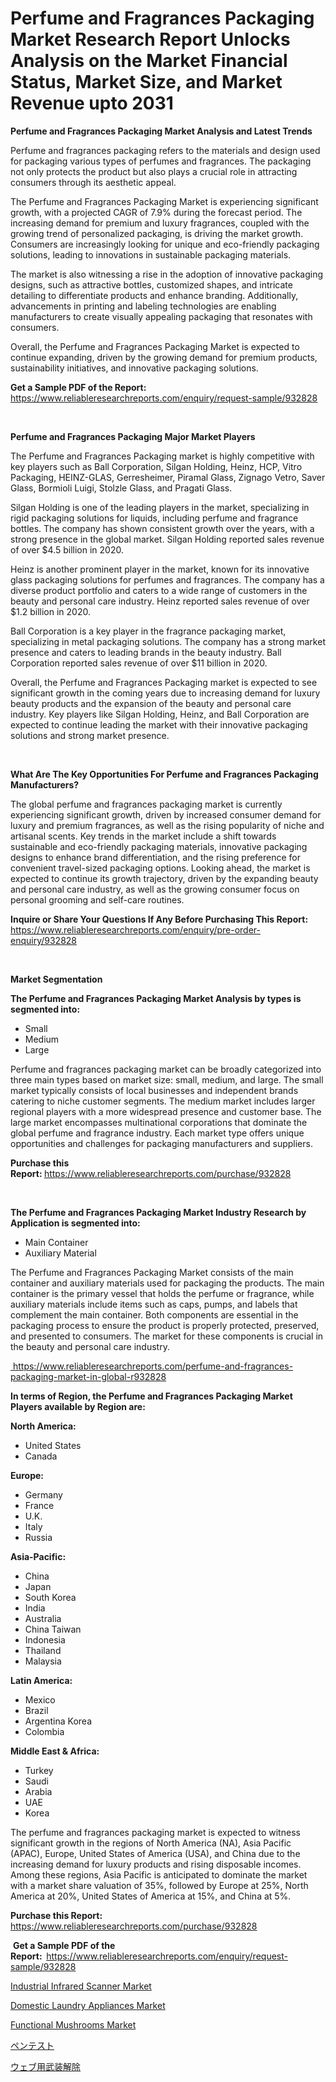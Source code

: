 <p><h1>Perfume and Fragrances Packaging Market Research Report Unlocks Analysis on the Market Financial Status, Market Size, and Market Revenue upto 2031</h1></p><p><strong>Perfume and Fragrances Packaging Market Analysis and Latest Trends</strong></p>
<p><p>Perfume and fragrances packaging refers to the materials and design used for packaging various types of perfumes and fragrances. The packaging not only protects the product but also plays a crucial role in attracting consumers through its aesthetic appeal.</p><p>The Perfume and Fragrances Packaging Market is experiencing significant growth, with a projected CAGR of 7.9% during the forecast period. The increasing demand for premium and luxury fragrances, coupled with the growing trend of personalized packaging, is driving the market growth. Consumers are increasingly looking for unique and eco-friendly packaging solutions, leading to innovations in sustainable packaging materials.</p><p>The market is also witnessing a rise in the adoption of innovative packaging designs, such as attractive bottles, customized shapes, and intricate detailing to differentiate products and enhance branding. Additionally, advancements in printing and labeling technologies are enabling manufacturers to create visually appealing packaging that resonates with consumers.</p><p>Overall, the Perfume and Fragrances Packaging Market is expected to continue expanding, driven by the growing demand for premium products, sustainability initiatives, and innovative packaging solutions.</p></p>
<p><strong>Get a Sample PDF of the Report:&nbsp;</strong> <a href="https://www.reliableresearchreports.com/enquiry/request-sample/932828">https://www.reliableresearchreports.com/enquiry/request-sample/932828</a></p>
<p>&nbsp;</p>
<p><strong>Perfume and Fragrances Packaging Major Market Players</strong></p>
<p><p>The Perfume and Fragrances Packaging market is highly competitive with key players such as Ball Corporation, Silgan Holding, Heinz, HCP, Vitro Packaging, HEINZ-GLAS, Gerresheimer, Piramal Glass, Zignago Vetro, Saver Glass, Bormioli Luigi, Stolzle Glass, and Pragati Glass.</p><p>Silgan Holding is one of the leading players in the market, specializing in rigid packaging solutions for liquids, including perfume and fragrance bottles. The company has shown consistent growth over the years, with a strong presence in the global market. Silgan Holding reported sales revenue of over $4.5 billion in 2020.</p><p>Heinz is another prominent player in the market, known for its innovative glass packaging solutions for perfumes and fragrances. The company has a diverse product portfolio and caters to a wide range of customers in the beauty and personal care industry. Heinz reported sales revenue of over $1.2 billion in 2020.</p><p>Ball Corporation is a key player in the fragrance packaging market, specializing in metal packaging solutions. The company has a strong market presence and caters to leading brands in the beauty industry. Ball Corporation reported sales revenue of over $11 billion in 2020.</p><p>Overall, the Perfume and Fragrances Packaging market is expected to see significant growth in the coming years due to increasing demand for luxury beauty products and the expansion of the beauty and personal care industry. Key players like Silgan Holding, Heinz, and Ball Corporation are expected to continue leading the market with their innovative packaging solutions and strong market presence.</p></p>
<p>&nbsp;</p>
<p><strong>What Are The Key Opportunities For Perfume and Fragrances Packaging Manufacturers?</strong></p>
<p><p>The global perfume and fragrances packaging market is currently experiencing significant growth, driven by increased consumer demand for luxury and premium fragrances, as well as the rising popularity of niche and artisanal scents. Key trends in the market include a shift towards sustainable and eco-friendly packaging materials, innovative packaging designs to enhance brand differentiation, and the rising preference for convenient travel-sized packaging options. Looking ahead, the market is expected to continue its growth trajectory, driven by the expanding beauty and personal care industry, as well as the growing consumer focus on personal grooming and self-care routines.</p></p>
<p><strong>Inquire or Share Your Questions If Any Before Purchasing This Report:</strong> <a href="https://www.reliableresearchreports.com/enquiry/pre-order-enquiry/932828">https://www.reliableresearchreports.com/enquiry/pre-order-enquiry/932828</a></p>
<p>&nbsp;</p>
<p><strong>Market Segmentation</strong></p>
<p><strong>The Perfume and Fragrances Packaging Market Analysis by types is segmented into:</strong></p>
<p><ul><li>Small</li><li>Medium</li><li>Large</li></ul></p>
<p><p>Perfume and fragrances packaging market can be broadly categorized into three main types based on market size: small, medium, and large. The small market typically consists of local businesses and independent brands catering to niche customer segments. The medium market includes larger regional players with a more widespread presence and customer base. The large market encompasses multinational corporations that dominate the global perfume and fragrance industry. Each market type offers unique opportunities and challenges for packaging manufacturers and suppliers.</p></p>
<p><strong>Purchase this Report:&nbsp;</strong><a href="https://www.reliableresearchreports.com/purchase/932828">https://www.reliableresearchreports.com/purchase/932828</a></p>
<p>&nbsp;</p>
<p><strong>The Perfume and Fragrances Packaging Market Industry Research by Application is segmented into:</strong></p>
<p><ul><li>Main Container</li><li>Auxiliary Material</li></ul></p>
<p><p>The Perfume and Fragrances Packaging Market consists of the main container and auxiliary materials used for packaging the products. The main container is the primary vessel that holds the perfume or fragrance, while auxiliary materials include items such as caps, pumps, and labels that complement the main container. Both components are essential in the packaging process to ensure the product is properly protected, preserved, and presented to consumers. The market for these components is crucial in the beauty and personal care industry.</p></p>
<p><a href="https://www.reliableresearchreports.com/perfume-and-fragrances-packaging-market-in-global-r932828">&nbsp;https://www.reliableresearchreports.com/perfume-and-fragrances-packaging-market-in-global-r932828</a></p>
<p><strong>In terms of Region, the Perfume and Fragrances Packaging Market Players available by Region are:</strong></p>
<p>
    <p> <strong> North America: </strong>
        <ul>
            <li>United States</li>
            <li>Canada</li>
        </ul>
        </p> 
    <p> <strong> Europe: </strong>
        <ul>
            <li>Germany</li>
            <li>France</li>
            <li>U.K.</li>
            <li>Italy</li>
            <li>Russia</li>
        </ul>
        </p> 
    <p> <strong> Asia-Pacific: </strong>
        <ul>
            <li>China</li>
            <li>Japan</li>
            <li>South Korea</li>
            <li>India</li>
            <li>Australia</li>
            <li>China Taiwan</li>
            <li>Indonesia</li>
            <li>Thailand</li>
            <li>Malaysia</li>
        </ul>
        </p> 
    <p> <strong> Latin America: </strong>
        <ul>
            <li>Mexico</li>
            <li>Brazil</li>
            <li>Argentina Korea</li>
            <li>Colombia</li>
        </ul>
        </p> 
    <p> <strong> Middle East & Africa: </strong>
        <ul>
            <li>Turkey</li>
            <li>Saudi</li>
            <li>Arabia</li>
            <li>UAE</li>
            <li>Korea</li>
        </ul>
    </p>
    </p>
<p><p>The perfume and fragrances packaging market is expected to witness significant growth in the regions of North America (NA), Asia Pacific (APAC), Europe, United States of America (USA), and China due to the increasing demand for luxury products and rising disposable incomes. Among these regions, Asia Pacific is anticipated to dominate the market with a market share valuation of 35%, followed by Europe at 25%, North America at 20%, United States of America at 15%, and China at 5%.</p></p>
<p><strong>Purchase this Report: </strong><a href="https://www.reliableresearchreports.com/purchase/932828">https://www.reliableresearchreports.com/purchase/932828</a></p>
<p>&nbsp;<strong>Get a Sample PDF of the Report:&nbsp;&nbsp;</strong><a href="https://www.reliableresearchreports.com/enquiry/request-sample/932828">https://www.reliableresearchreports.com/enquiry/request-sample/932828</a></p>
<p><strong></strong></p>
<p><p><a href="https://github.com/IzaiahBartell/Market-Research-Report-List-1/blob/main/industrial-infrared-scanner-market.md">Industrial Infrared Scanner Market</a></p><p><a href="https://issuu.com/reportprime-2/docs/domestic-laundry-appliances-market-size-2030.pptx">Domestic Laundry Appliances Market</a></p><p><a href="https://www.linkedin.com/pulse/functional-mushrooms-market-report-reveals-latest-trends-growth-mnwue">Functional Mushrooms Market</a></p><p><a href="https://github.com/dadanedu33/Market-Research-Report-List-1/blob/main/156534883599.md">ペンテスト</a></p><p><a href="https://github.com/zoetazuur/Market-Research-Report-List-1/blob/main/738905583600.md">ウェブ用武装解除</a></p></p>